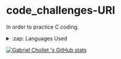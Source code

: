 # code_challenges-URI
In order to practice C coding.

<details>
  <summary>:zap: Languages Used</summary>
  <img src="https://github-readme-stats.vercel.app/api/top-langs/?username=Gabrielchollet&layout=compact&bg_color=ffffff&text_color=333333&hide=jupyter%20notebook,typescript,html,css,CMake,Roff,Shell,Vim script,Emacs List">
</details>

[![Gabriel Chollet  's GitHub stats](https://github-readme-stats.vercel.app/api?username=Gabrielchollet)](https://github.com/anuraghazra/github-readme-stats)

